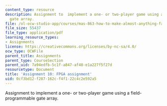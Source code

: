 ```yaml
---
content_type: resource
description: Assignment to  implement a one- or two-player game using a field-programmable
  gate array.
file: /ol-ocw-studio-app/courses/mas-863-how-to-make-almost-anything-fall-2002/0cf3bd12f287162cf4f122c4c2e592a5_assignment10.pdf
file_size: 55437
file_type: application/pdf
learning_resource_types:
- Assignments
license: https://creativecommons.org/licenses/by-nc-sa/4.0/
ocw_type: OCWFile
parent_title: Assignments
parent_type: CourseSection
parent_uid: 7a94edfb-5c1f-a847-af48-e1a227f5f27d
resourcetype: Document
title: 'Assignment 10: FPGA assignment'
uid: 0cf3bd12-f287-162c-f4f1-22c4c2e592a5
---
```

Assignment to  implement a one- or two-player game using a field-programmable gate array.